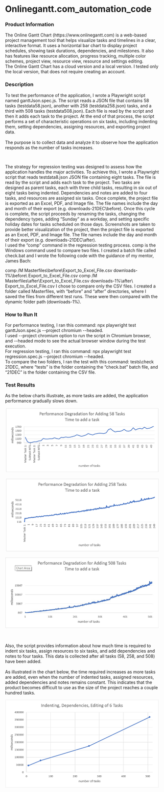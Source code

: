 # Onlinegantt.com_automation_code

<h3>Product Information</h3> <p> The Online Gantt Chart (https://www.onlinegantt.com) is a web-based project management tool that helps visualize tasks and timelines in a clear, interactive format. It uses a horizontal bar chart to display project schedules, showing task durations, dependencies, and milestones. It also has features like resource allocation, progress tracking, multiple color schemes, project view, resource view, resource and settings editing.<br>
The Online Gantt Chart has a cloud version and a local version. I tested only the local version, that does not require creating an account.
 </a> </p>

<h3>Description</h3> <p>To test the performance of the application, I wrote a Playwright script named ganttJson.spec.js. The script reads a JSON file that contains 58 tasks (testdata58.json), another with 258 (testdata258.json) tasks, and a third with 508 tasks (testdata508.json). Each file is read by the script and then it adds each task to the project. At the end of that process, the script performs a set of characteristic operations on six tasks, including indenting them, setting dependencies, assigning resources, and exporting project data.<br>
<br>
The purpose is to collect data and analyze it to observe how the application responds as the number of tasks increases.</p>
<br>
<p>The strategy for regression testing was designed to assess how the application handles the major activities. To achieve this, I wrote a Playwright script that reads testdata8.json JSON file containing eight tasks. The file is read by the script and adds each task to the project. Two tasks are designed as parent tasks, each with three child tasks, resulting in six out of eight tasks being indented. Dependencies and notes are added to four tasks, and resources are assigned six tasks. Once complete, the project file is exported as an Excel, PDF, and Image file. The file names include the day and month of their export (e.g. downloads-21DEC\before).
Once this cycle is complete, the script proceeds by renaming the tasks, changing the dependency types, adding “Sunday” as a workday, and setting specific holiday dates for tasks scheduled on those days. Screenshots are taken to provide better visualization of the project, then the project file is exported as an Excel, PDF, and Image file. The file names include the day and month of their export (e.g. downloads-21DEC\after).
<br>
I used the “comp” command in the regression testing process. comp is the Windows command used to compare two files. I created a batch file called check.bat and I wrote the following code with the guidance of my mentor, James Bach:

comp /M Masterfiles\before\Export_to_Excel_File.csv downloads-1%\before\ Export_to_Excel_File.csv
comp /M Masterfiles\after\Export_to_Excel_File.csv downloads-1%\after\ Export_to_Excel_File.csv
I chose to compare only the CSV files. I created a folder called Masterfiles, with “before” and “after” directories, where I saved the files from different test runs. These were then compared with the dynamic folder path (downloads-1%).

</p>

<h3>How to Run It</h3> <p>For performance testing, I ran this command: npx playwright test ganttJson.spec.js --project chromium --headed. <br> I used --project chromium option to run the script in Chromium browser, and --headed mode to see the actual browser window during the test execution.<br>
For regression testing, I ran this command: npx playwright test regression.spec.js --project chromium --headed.<br>
To compare the two folders, I ran the test with this command: tests\check 21DEC, where “tests” is the folder containing the “check.bat” batch file, and “21DEC” is the folder containing the CSV file.
</p>

<h3>Test Results</h3> <p>As the below charts illustrate, as more tasks are added, the application performance gradually slows down.  </p>

![Image Alt](https://github.com/SiposCristina/Onlinegantt.com_automation_code/blob/914f5ad75e47110d4ae3696cf6924a2b600f1a70/Chart1.jpg)


![Image Alt](https://github.com/SiposCristina/Onlinegantt.com_automation_code/blob/20e64ecc35b2303dbab2003c09f30e4a50fe16b8/Chart2.jpg)


![Image Alt](https://github.com/SiposCristina/Onlinegantt.com_automation_code/blob/816a09d7fb6d10f47fdbb9516425004376ca6c9e/Chart3.jpg)


<br>
<p>Also, the script provides information about how much time is required to indent six tasks, assign resources to six tasks, and add dependencies and notes to four tasks. This data is collected after all tasks (58, 258, and 508) have been added. <br>
<br>
As illustrated in the chart below, the time required increases as more tasks are added, even when the number of indented tasks, assigned resources, added dependencies and notes remains constant.  This indicates that the product becomes difficult to use as the size of the project reaches a couple hundred tasks.
</p>

![Image Alt](https://github.com/SiposCristina/Onlinegantt.com_automation_code/blob/20e64ecc35b2303dbab2003c09f30e4a50fe16b8/Chart4.jpg)





